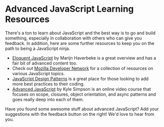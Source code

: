 <!--
{
"name" : "advancedjs-resources",
"version" : "0.0.1",
"title" : "Next Steps for Advanced JavaScript Learning",
"description" : "This module provides links to additional JavaScript learning resources.",
"author" : "Jonathan Mills",
"freshnessDate" : 2015-07-16,
"license" : "Creative Commons Attribution 4.0 International"
}
-->



<!-- @section -->

# Advanced JavaScript Learning Resources

There's a ton to learn about JavaScript and the best way is to go and build something, especially in collaboration with others who can give you feedback. In addition, here are some further resources to keep you on the path to being a JavaScript ninja.

* [Eloquent JavaScript](http://eloquentjavascript.net) by Marijn Haverbeke is a great overview and has a fair bit of advanced content too.
* Check out [Mozilla Developer Network](https://developer.mozilla.org/en-US/docs/Web/JavaScript) for a collection of resources on various JavaScript topics.
* [JavaScript Design Patterns](http://www.addyosmani.com/resources/essentialjsdesignpatterns/book/) is a great place for those looking to add more best practices to their coding.
* [Advanced JavaScript](http://www.pluralsight.com/courses/advanced-javascript) by Kyle Simpson is an online video course that focuses on scope, closures, object orientation, and async patterns and goes really deep into each of them.

Have you found some awesome stuff about advanced JavaScript? Add your suggestions with the feedback button on the right! We'd love to hear from you.
